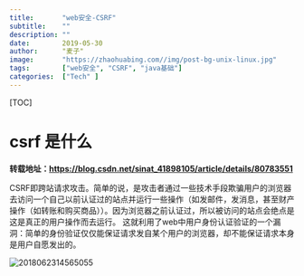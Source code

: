 ```yaml
---
title:       "web安全-CSRF"
subtitle:    ""
description: ""
date:        2019-05-30
author:      "麦子"
image:       "https://zhaohuabing.com//img/post-bg-unix-linux.jpg"
tags:        ["web安全", "CSRF", "java基础"]
categories:  ["Tech" ]
---
```


[TOC]

# csrf 是什么

**转载地址：https://blog.csdn.net/sinat_41898105/article/details/80783551**

CSRF即跨站请求攻击。简单的说，是攻击者通过一些技术手段欺骗用户的浏览器去访问一个自己以前认证过的站点并运行一些操作（如发邮件，发消息，甚至财产操作（如转账和购买商品））。因为浏览器之前认证过，所以被访问的站点会绝点是这是真正的用户操作而去运行。  这就利用了web中用户身份认证验证的一个漏洞：简单的身份验证仅仅能保证请求发自某个用户的浏览器，却不能保证请求本身是用户自愿发出的。

![2018062314565055](/img/2018062314565055.png)